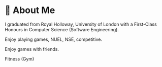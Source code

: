 # 🎵 About Me

I graduated from Royal Holloway, University of London with a First-Class Honours in Computer Science (Software Engineering).

Enjoy playing games, NUEL, NSE, competitive.

Enjoy games with friends.

Fitness (Gym)

